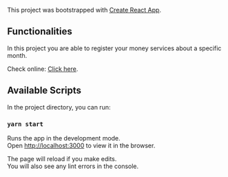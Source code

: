 This project was bootstrapped with [Create React App](https://github.com/facebook/create-react-app).

## Functionalities

In this project you are able to register your money services about a specific month. 

Check online: [Click here](https://mymoney-development.web.app/).

## Available Scripts

In the project directory, you can run:

### `yarn start`

Runs the app in the development mode.<br />
Open [http://localhost:3000](http://localhost:3000) to view it in the browser.

The page will reload if you make edits.<br />
You will also see any lint errors in the console.